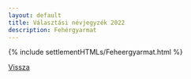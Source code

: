 ```yaml
---
layout: default
title: Választási névjegyzék 2022
description: Fehérgyarmat
---
```


{% include settlementHTMLs/Feheergyarmat.html %}

[Vissza](./)
